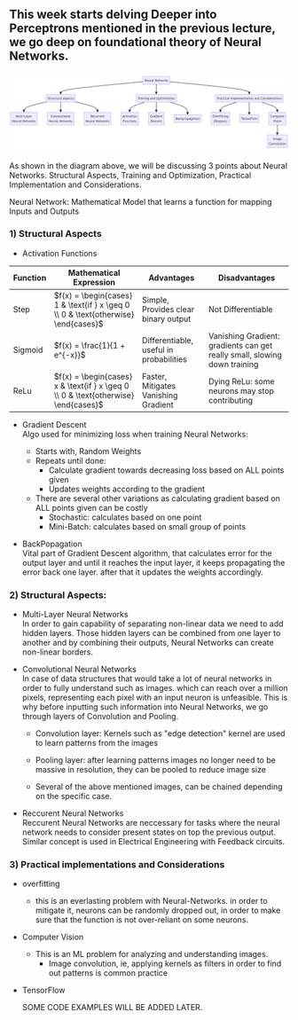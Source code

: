 ## This week starts delving Deeper into Perceptrons mentioned in the previous lecture, we go deep on foundational theory of Neural Networks. 

<div align="center">
<img src="./images/image-1.png" />
</div>

As shown in the diagram above, we will be discussing 3 points about Neural Networks. Structural Aspects, Training and Optimization, Practical Implementation and Considerations. 

Neural Network: Mathematical Model that learns a function for mapping Inputs and Outputs

### 1) Structural Aspects
* Activation Functions 

| Function | Mathematical Expression | Advantages    | Disadvantages       |
|----------|-------------------------|---------------|---------------------|
| Step     | $`f(x) = \begin{cases} 1 & \text{if } x \geq 0 \\ 0 & \text{otherwise} \end{cases}`$ | Simple, Provides clear binary output | Not Differentiable  |
| Sigmoid  | $`f(x) = \frac{1}{1 + e^{-x}}`$ | Differentiable, useful in probabilities | Vanishing Gradient: gradients can get really small, slowing down training |
| ReLu     | $`f(x) = \begin{cases} x & \text{if } x \geq 0 \\ 0 & \text{otherwise} \end{cases}`$ | Faster, Mitigates Vanishing Gradient | Dying ReLu: some neurons may stop contributing |

* Gradient Descent
<br> Algo used for minimizing loss when training Neural Networks: 
    * Starts with, Random Weights 
    * Repeats until done:
        * Calculate gradient towards decreasing loss based on ALL points given 
        * Updates weights according to the gradient 
    * There are several other variations as calculating gradient based on ALL points given can be costly
        * Stochastic: calculates based on one point 
        * Mini-Batch: calculates based on small group of points

* BackPopagation
<br> Vital part of Gradient Descent algorithm, that calculates error for the output layer and until it reaches the input layer, it keeps propagating the error back one layer. after that it updates the weights accordingly. 

### 2) Structural Aspects: 
* Multi-Layer Neural Networks 
<br>In order to gain capability of separating non-linear data we need to add hidden layers. Those hidden layers can be combined from one layer to another and by combining their outputs, Neural Networks can create non-linear borders.

* Convolutional Neural Networks 
<br> In case of data structures that would take a lot of neural networks in order to fully understand such as images. which can reach over a million pixels, representing each pixel with an input neuron is unfeasible. This is why before inputting such information into Neural Networks, we go through layers of Convolution and Pooling.

    * Convolution layer: Kernels such as "edge detection" kernel are used to learn patterns from the images

    * Pooling layer: after learning patterns images no longer need to be massive in resolution, they can be pooled to reduce image size

    * Several of the above mentioned images, can be chained depending on the specific case. 

* Reccurent Neural Networks 
<br> Reccurent Neural Networks are neccessary for tasks where the neural network needs to consider present states on top the previous output. Similar concept is used in Electrical Engineering with Feedback circuits. 

### 3) Practical implementations and Considerations 
* overfitting 
    * this is an everlasting problem with Neural-Networks. in order to mitigate it, neurons can be randomly dropped out, in order to make sure that the function is not over-reliant on some neurons. 
* Computer Vision 
    * This is an ML problem for analyzing and understanding images.
        * Image convolution, ie, applying kernels as filters in order to find out patterns is common practice
* TensorFlow 
    
    SOME CODE EXAMPLES WILL BE ADDED LATER. 


